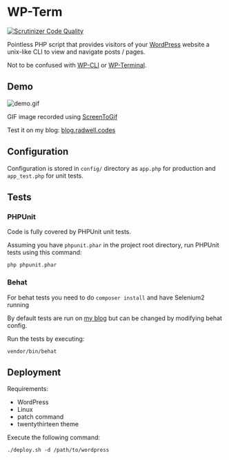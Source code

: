 WP-Term
=======

[![Scrutinizer Code Quality](https://scrutinizer-ci.com/g/ockcyp/wp-term/badges/quality-score.png?b=master)](https://scrutinizer-ci.com/g/ockcyp/wp-term/?branch=master)

Pointless PHP script that provides visitors of your [WordPress](http://wordpress.org/) website a unix-like CLI to view and navigate posts / pages.

Not to be confused with [WP-CLI](http://wp-cli.org/) or [WP-Terminal](http://wordpress.org/plugins/wp-terminal/).

Demo
----
![demo.gif](https://raw.githubusercontent.com/oradwell/wp-term/master/demo.gif)

GIF image recorded using [ScreenToGif](http://screentogif.codeplex.com/)

Test it on my blog:
[blog.radwell.codes](http://blog.radwell.codes/)

Configuration
-------------
Configuration is stored in `config/` directory as `app.php` for production
and `app_test.php` for unit tests.

Tests
-----

### PHPUnit

Code is fully covered by PHPUnit unit tests.

Assuming you have `phpunit.phar` in the project root directory, run PHPUnit
tests using this command:
```
php phpunit.phar
```

### Behat

For behat tests you need to do ``composer install`` and have Selenium2 running

By default tests are run on [my blog](http://blog.radwell.codes/)
but can be changed by modifying behat config.

Run the tests by executing:
```
vendor/bin/behat
```

Deployment
----------
Requirements:
* WordPress
* Linux
* patch command
* twentythirteen theme

Execute the following command:
```
./deploy.sh -d /path/to/wordpress
```
